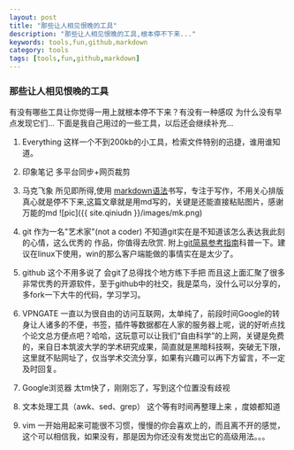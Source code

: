 ```yaml
---
layout: post
title: "那些让人相见恨晚的工具"
description: "那些让人相见恨晚的工具,根本停不下来..."
keywords: tools,fun,github,markdown
category: tools 
tags: [tools,fun,github,markdown]
---
```



### 那些让人相见恨晚的工具


有没有哪些工具让你觉得一用上就根本停不下来？有没有一种感叹 为什么没有早点发现它们...
下面是我自己用过的一些工具，以后还会继续补充...

<!-- more -->

1. Everything  这样一个不到200kb的小工具，检索文件特别的迅捷，谁用谁知道。

2. 印象笔记   多平台同步+网页裁剪 
3. 马克飞象   所见即所得,使用 [markdown语法](http://dcycome.vicp.net/linux/2014-08/markdown-sys.html)书写，专注于写作，不用关心排版真心就是停不下来,这篇文章就是用md写的，关键是还能直接粘贴图片，感谢万能的md
![pic]({{ site.qiniudn }}/images/mk.png)

4. git 作为一名"艺术家"(not a coder) 不知道git实在是不知道该怎么表达我此刻的心情，这么优秀的
作品，你值得去欣赏. 附上[git简易参考指南](http://dcycome.vicp.net/linux/2014-08/git-bak.html)科普一下。建议在linux下使用，win的那么客户端能做的事情实在是太少了。
5. github  这个不用多说了 会git了总得找个地方练下手把 而且这上面汇聚了很多非常优秀的开源软件，至于github中的社交，我是菜鸟，没什么可以分享的，多fork一下大牛的代码，学习学习。

6. VPNGATE 一直以为很自由的访问互联网，太单纯了，前段时间Google的转身让人诸多的不便，书签，插件等数据都在人家的服务器上呢，说的好听点找个论文总方便点吧？哈哈，这玩意可以让我们“自由科学”的上网，关键是免费的，来自日本筑波大学的学术研究成果，简直就是黑暗科技啊，突破无下限，这里就不贴网址了，仅当学术交流分享，如果有兴趣可以再下方留言，不一定及时回复。
7. Google浏览器   太tm快了，刚刚忘了，写到这个位置没有歧视

8. 文本处理工具（awk、sed、grep） 这个等有时间再整理上来 ，度娘都知道
9. vim 一开始用起来可能很不习惯，慢慢的你会喜欢上的，而且离不开的感觉，这个可以相信我，如果没有，那是因为你还没有发觉出它的高级用法。。。

